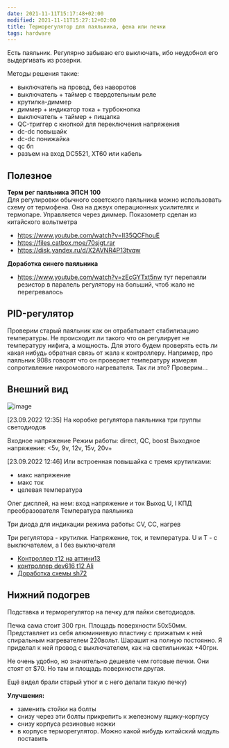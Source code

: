 ```yaml
---
date: 2021-11-11T15:17:48+02:00
modified: 2021-11-11T15:27:12+02:00
title: Терморегулятор для паяльника, фена или печки
tags: hardware
---
```



Есть паяльник. Регулярно забываю его выключать, ибо неудобнол его выдергивать из розерки.

Методы решения такие:
- выключатель на провод, без наворотов
- выключатель + таймер с твердотельным реле
- крутилка-диммер
- диммер + индикатор тока + турбокнопка
- выключатель + таймер + пищалка
- QC-триггер с кнопкой для переключения напряжения
- dc-dc повышайк
- dc-dc понижайка
- qc бп
- разъем на вход DC5521, XT60 или кабель


## Полезное
**Терм рег паяльника ЭПСН 100**  
Для регулировки обычного советского паяльника можно использовать схему от термофена. Она на джвух операционных усилителях и термопаре. Управляется через диммер. Показометр сделан из китайского вольтметра
- <https://www.youtube.com/watch?v=II35QCFhouE>
- <https://files.catbox.moe/70sjgt.rar>
- <https://disk.yandex.ru/d/X2AVNR4P13tvqw>

**Доработка синего паяльника**
- <https://www.youtube.com/watch?v=zEcGYTxt5nw> тут перепаяли резистор в паралель регулятору на больший, чтоб жало не перегревалось


## PID-регулятор
Проверим старый паяльник как он отрабатывает стабилизацию температуры. Не происходит ли такого что он регулирует не температуру нифига, а мощность. Для этого будем проверять есть ли какая нибудь обратная связь от жала к контроллеру. Например, про паяльник 908s говорят что он проверяет температуру измеряя сопротивление нихромового нагревателя. Так ли это? Проверим...


## Внешний вид
![image](https://user-images.githubusercontent.com/17731587/191951581-36a8b2c5-38ab-4684-803d-def828b45ad5.png)

[23.09.2022 12:35]
На коробке регулятора паяльника три группы светодиодов

Входное напряжение
Режим работы: direct, QC, boost
Выходное напряжение: <5v, 9v, 12v, 15v, 20v+

[23.09.2022 12:46]
Или встроенная повышайка с тремя крутилками:
- макс напряжение
- макс ток
- целевая температура

Олег дисплей, на нем: 
вход напряжение и ток
Выход U, I
КПД преобразователя
Температура паяльника

Три диода для индикации режима работы:
CV, CC, нагрев

Три регулятора - крутилки. Напряжение, ток, и температура.
U и T - с выключателем, а I без выключателя





- [Контроллер т12 на аттини13](https://oshwlab.com/iqubik/ali-dev-mini-t12_v0-1)
- [контроллер dev616 t12 Ali](https://a.aliexpress.com/_EjxiZGj)
- [Доработка схемы sh72](https://oshwlab.com/AntaresLab/sh72al1)



## Нижний подогрев
Подставка и терморегулятор на печку для пайки светодиодов. 

Печка сама стоит 300 грн. Площадь поверхности 50x50мм. Представляет из себя алюминиевую пластину с прижатым к ней спиральным нагревателем 220вольт. Шарашит на полную постоянно. Я приделал к ней провод с выключателем, как на светильниках +40грн. 

Не очень удобно, но значительно дешевле чем готовые печки. Они стоят от $70. Но там и площадь поверхности другая.

Ещё видел брали старый утюг и с него делали такую печку)

**Улучшения:**
- заменить стойки на болты
- снизу через эти болты прикрепить к железному ящику-корпусу
- снизу корпуса резиновые ножки
- в корпусе терморегулятор. Можно какой нибудь китайский модуль поставить
